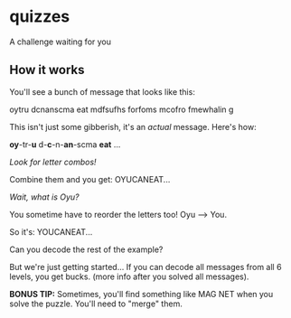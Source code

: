 # quizzes
A challenge waiting for you
## How it works
You'll see a bunch of message that looks like this:

oytru dcnanscma eat mdfsufhs forfoms mcofro fmewhalin g

This isn't just some gibberish, it's an *actual* message. Here's how:

**oy**-tr-**u** d-**c**-n-**an**-scma **eat** ...

*Look for letter combos!*

Combine them and you get: OYUCANEAT...

*Wait, what is Oyu?*

You sometime have to reorder the letters too! Oyu --> You.

So it's: YOUCANEAT...

Can you decode the rest of the example?

But we're just getting started... If you can decode all messages from all 6 levels, you get bucks. (more info after you solved all messages).

**BONUS TIP:** Sometimes, you'll find something like MAG NET when you solve the puzzle. You'll need to "merge" them.

